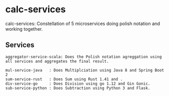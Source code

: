 # calc-services

calc-services: Constellation of 5 microservices doing polish notation and working together. 

## Services

```
aggregator-service-scala: Does the Polish notation agreggation using all services and aggregates the final result.

mul-service-java   : Does Multiplciation using Java 8 and Spring Boot 2
sum-service-rust   : Does Sum using Rust 1.41 and .
div-service-go     : Does Division using go 1.12 and Gin Gonic.
sub-service-python : Does Subtraction using Python 3 and Flask.
```
